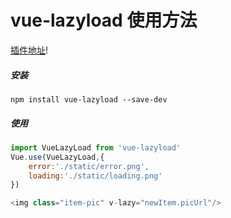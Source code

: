 # vue-lazyload 使用方法

[插件地址](https://github.com/hilongjw/vue-lazyload)!

##### 安装

```
npm install vue-lazyload --save-dev
```

##### 使用

```js
import VueLazyLoad from 'vue-lazyload'
Vue.use(VueLazyLoad,{
    error:'./static/error.png',
    loading:'./static/loading.png'
})

<img class="item-pic" v-lazy="newItem.picUrl"/>
```
